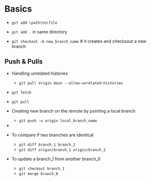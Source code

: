 # Basics

+ `git add \path\to\file`
+ `git add .`  in same directory


+ `git checkout -b new_branch_name`  # it creates and checksout a new branch


## Push & Pulls

+ Handling unrelated histories
	*  `git pull origin main --allow-unrelated-histories`

+ `git fetch`
+ `git pull`


+ Creating new branch on the remote by pointing a local branch  
	* `git push -u origin local_branch_name`
+ 

+ To compare if two branches are identical
	* `git diff branch_1 branch_2` 
	* `git diff origin/branch_1 origin/branch_2` 
+ To update a branch_1 from another branch_0
	* `git checkout branch_1`
	* `git merge branch_0`
